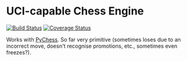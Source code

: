 # UCI-capable Chess Engine

[![Build Status](https://travis-ci.org/garncarz/chess-engine.svg)](https://travis-ci.org/garncarz/chess-engine)
[![Coverage Status](https://coveralls.io/repos/garncarz/chess-engine/badge.svg?branch=master&service=github)](https://coveralls.io/github/garncarz/chess-engine?branch=master)

Works with [PyChess](http://www.pychess.org/). So far very primitive (sometimes loses due to an incorrect move, doesn't recognise promotions, etc., sometimes even freezes?).
